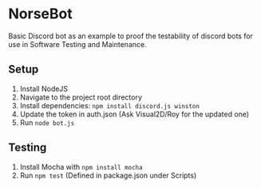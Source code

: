 # NorseBot

Basic Discord bot as an example to proof the testability of discord bots for use in Software Testing and Maintenance.

## Setup

1. Install NodeJS
2. Navigate to the project root directory
3. Install dependencies: `npm install discord.js winston`
4. Update the token in auth.json (Ask Visual2D/Roy for the updated one)
5. Run `node bot.js`

## Testing

1. Install Mocha with `npm install mocha`
2. Run `npm test` (Defined in package.json under Scripts)
